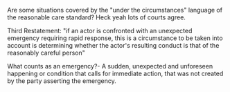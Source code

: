 Are some situations covered by the "under the circumstances" language of the reasonable care standard? Heck yeah lots of courts agree. 

Third Restatement: "if an actor is confronted with an unexpected emergency requiring rapid response, this is a circumstance to be taken into account is determining whether the actor's resulting conduct is that of the reasonably careful person"

What counts as an emergency?- A sudden, unexpected and unforeseen happening or condition that calls for immediate action, that was not created by the party asserting the emergency.